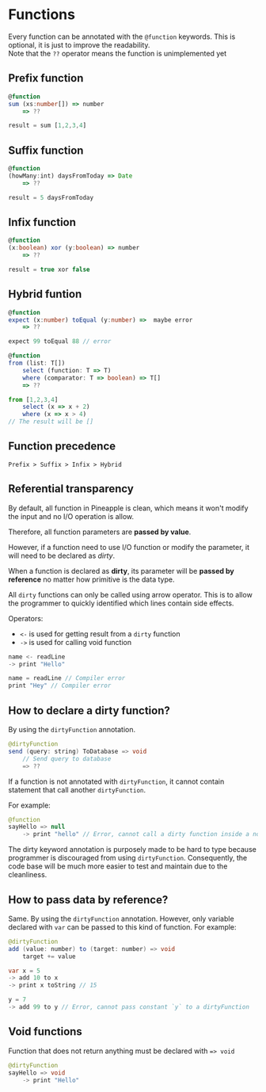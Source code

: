 # Functions
Every function can be annotated with the `@function` keywords. This is optional, it is just to improve the readability.  
Note that the `??` operator means the function is unimplemented yet

## Prefix function
```ts
@function 
sum (xs:number[]) => number 
    => ??

result = sum [1,2,3,4]
```

## Suffix function
```ts
@function
(howMany:int) daysFromToday => Date 
    => ??

result = 5 daysFromToday
```

## Infix function
```ts
@function
(x:boolean) xor (y:boolean) => number
    => ??

result = true xor false

```
## Hybrid funtion
```ts
@function
expect (x:number) toEqual (y:number) =>  maybe error 
    => ?? 

expect 99 toEqual 88 // error
```

```ts
@function
from (list: T[])
    select (function: T => T)
    where (comparator: T => boolean) => T[]
    => ??

from [1,2,3,4]
    select (x => x + 2)
    where (x => x > 4) 
// The result will be []
```

## Function precedence
```
Prefix > Suffix > Infix > Hybrid
```

## Referential transparency
By default, all function in Pineapple is clean, which means it won't modify the input and no I/O operation is allow. 

Therefore, all function parameters are **passed by value**.   

However, if a function need to use I/O function or modify the parameter, it will need to be declared as *dirty*.  

When a function is declared as **dirty**, its parameter will be **passed by reference** no matter how primitive is the data type.

All `dirty` functions can only be called using arrow operator.
This is to allow the programmer to quickly identified which lines contain side effects.

Operators:  
- `<-` is used for getting result from a `dirty` function
- `->` is used for calling void function

```ts
name <- readLine
-> print "Hello"

name = readLine // Compiler error
print "Hey" // Compiler error
```

## How to declare a dirty function?
By using the `dirtyFunction` annotation.
```java
@dirtyFunction
send (query: string) ToDatabase => void
    // Send query to database
    => ??

```

If a function is not annotated with `dirtyFunction`, it cannot contain statement that call another `dirtyFunction`.  

For example:
```java
@function 
sayHello => null
    -> print "hello" // Error, cannot call a dirty function inside a normal function
```

The dirty keyword annotation is purposely made to be hard to type because programmer is discouraged from using `dirtyFunction`. Consequently, the code base will be much more easier to test and maintain due to the cleanliness.

## How to pass data by reference?
Same. By using the `dirtyFunction` annotation. However, only variable declared with `var` can be passed to this kind of function.
For example:
```java
@dirtyFunction
add (value: number) to (target: number) => void
    target += value

var x = 5
-> add 10 to x
-> print x toString // 15

y = 7
-> add 99 to y // Error, cannot pass constant `y` to a dirtyFunction


```

## Void functions

Function that does not return anything must be declared with `=> void`

```java
@dirtyFunction 
sayHello => void
    -> print "Hello"
```
